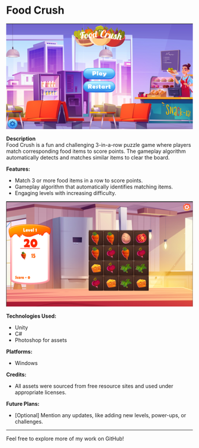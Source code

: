 # Food Crush

![Main Screen Screenshot](assets/main_screen_image.PNG)

**Description**  
Food Crush is a fun and challenging 3-in-a-row puzzle game where players match corresponding food items to score points. The gameplay algorithm automatically detects and matches similar items to clear the board.

**Features:**
- Match 3 or more food items in a row to score points.
- Gameplay algorithm that automatically identifies matching items.
- Engaging levels with increasing difficulty.

![Game Screen Screenshot](assets/game_screen_image.PNG)

**Technologies Used:**
- Unity
- C#
- Photoshop for assets

**Platforms:**
- Windows

**Credits:**
- All assets were sourced from free resource sites and used under appropriate licenses.

**Future Plans:**
- [Optional] Mention any updates, like adding new levels, power-ups, or challenges.

---

Feel free to explore more of my work on GitHub!
